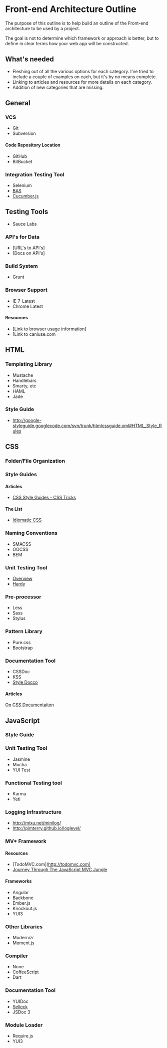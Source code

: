 # Front-end Architecture Outline

The purpose of this outline is to help build an outline of the Front-end architecture to be used by a project. 

The goal is not to determine which framework or approach is better, but to define in clear terms how your web app will be constructed. 

## What's needed

- Fleshing out of all the various options for each category. I've tried to include a couple of examples on each, but it's by no means complete.
- Linking to articles and resources for more details on each category.
- Addition of new categories that are missing. 

## General

### VCS

- Git
- Subversion

#### Code Repository Location

- GitHub
- BitBucket

### Integration Testing Tool

- Selenium
- [BAS](http://bas.cgiffard.com/)
- [Cucumber.js](https://github.com/cucumber/cucumber-js)

## Testing Tools

- Sauce Labs

### API's for Data

- [URL's to API's]
- [Docs on API's]

### Build System

- Grunt

### Browser Support

- IE 7-Latest
- Chrome Latest

#### Resources
- [Link to browser usage information]
- [Link to caniuse.com




## HTML

### Templating Library

- Mustache
- Handlebars
- Smarty, etc
- HAML
- Jade

### Style Guide

- http://google-styleguide.googlecode.com/svn/trunk/htmlcssguide.xml#HTML_Style_Rules



## CSS

### Folder/File Organization

### Style Guides

#### Articles
- [CSS Style Guides - CSS Tricks](http://css-tricks.com/css-style-guides/)

#### The List
- [Idiomatic CSS](https://github.com/necolas/idiomatic-css)

### Naming Conventions

- SMACSS
- OOCSS
- BEM

### Unit Testing Tool

- [Overview](http://csste.st)
- [Hardy](http://hardy.io/)

### Pre-processor

- Less
- Sass
- Stylus

### Pattern Library

- Pure.css
- Bootstrap

### Documentation Tool

- CSSDoc
- KSS
- [Style Docco](http://jacobrask.github.io/styledocco/)

#### Articles
[On CSS Documentaiton](http://byrichardpowell.co.uk/post/48682993574/on-css-documentation)




## JavaScript

### Style Guide

### Unit Testing Tool

- Jasmine
- Mocha
- YUI Test

### Functional Testing tool

- Karma
- Yeti

### Logging Infrastructure

- http://mixu.net/minilog/
- http://pimterry.github.io/loglevel/

### MV* Framework

#### Resources

- [TodoMVC.com](http://todomvc.com]
- [Journey Through The JavaScript MVC Jungle](http://coding.smashingmagazine.com/2012/07/27/journey-through-the-javascript-mvc-jungle/)

#### Frameworks

- Angular
- Backbone
- Ember.js
- Knockout.js
- YUI3

### Other Libraries

- Modernizr
- Moment.js

### Compiler

- None
- CoffeeScript
- Dart

### Documentation Tool

- YUIDoc
- [Selleck](https://github.com/yui/selleck)
- JSDoc 3

### Module Loader

- Require.js
- YUI3
